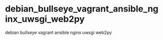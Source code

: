 # debian_bullseye_vagrant_ansible_nginx_uwsgi_web2py
debian bullseye vagrant ansible nginx uwsgi web2py
